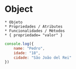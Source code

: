 # Object

    * Objeto
    * Propriedades / Atributes
    * Funcionalidades / Métodos
    * { propriedade= "valor" }

```js
console.log({
    name: "Pedro",
    idade: "18",
    cidade: "São João del Rei"
})
```